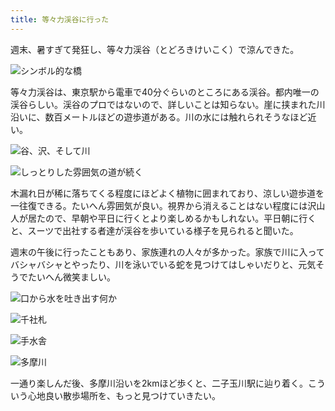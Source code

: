 ```yaml
---
title: 等々力渓谷に行った
---
```

週末、暑すぎて発狂し、等々力渓谷（とどろきけいこく）で涼んできた。

![](https://lh4.googleusercontent.com/b0CpvVeI40PqfR8Pw_XZZuoU79b1s-1mAZxUsD-j-mgI8MNU1GaO7fJLOzFWAo8Zy0yST8docYew6MBTSyc-WDcN0wWsyEfYTPz5yWPQ56GGX3Ygekv_FREjG72UL4IekYGqqkThKbATWhRgJkKL9F_OW2Pao56O4erNml_TpNn8a7-N9M6VUBi9tA "シンボル的な橋")

等々力渓谷は、東京駅から電車で40分ぐらいのところにある渓谷。都内唯一の渓谷らしい。渓谷のプロではないので、詳しいことは知らない。崖に挟まれた川沿いに、数百メートルほどの遊歩道がある。川の水には触れられそうなほど近い。

![](https://lh6.googleusercontent.com/k2cFaqEeLCVYBARxrkzNQjcKwZgfIAkS9uJAPXAoM_f_FlJvET1XUqc17pu0P1kB-t5gNoiRBkCDsov3OF9giog-R0sl8w9iwPARBdGsleDc3NjUzNO4bu7ehovYRtsS8o3_-Qh26Kw8JItJBo4y0qF2lDN_2RmHEzz277rkD5xNmnR4fuJmUGUQvg "谷、沢、そして川")

![](https://lh5.googleusercontent.com/AfKvg9qCz9JGo0YB-9-l7K9sauZQMAS2nwiwluh8lwrampjBvS0SLaT-sTt5DSWKTdG8dD-26EcbkRgcEeuDPSoBmdbcB0wAOqhuColT5EiFGGttKuuci2jEGHznvKZsEeDeoke-UIJ-vEc4vWZr7zPM056_t_XUCoqrjwCEzMeem8pQdTO6fd8ZOQ "しっとりした雰囲気の道が続く")

木漏れ日が稀に落ちてくる程度にほどよく植物に囲まれており、涼しい遊歩道を一往復できる。たいへん雰囲気が良い。視界から消えることはない程度には沢山人が居たので、早朝や平日に行くとより楽しめるかもしれない。平日朝に行くと、スーツで出社する者達が渓谷を歩いている様子を見られると聞いた。

週末の午後に行ったこともあり、家族連れの人々が多かった。家族で川に入ってバシャバシャとやったり、川を泳いでいる蛇を見つけてはしゃいだりと、元気そうでたいへん微笑ましい。

![](https://lh6.googleusercontent.com/s1qIvV8RnhrCu7egyQd5nHQPiqpa1C32UmXpUU30f7dmyJM2cDM7o7I-QkBhsOje3EPJRv7IZO3-NFn0u1GHnSF6P4ScOzLiwFA7kRABrng9ymVkMYBig5K9m2m7Gw8c3jGlUlRz56r3hNEOKSz4gdtivuod1O7mt2w-1n2Zz68ZZSi8JkoDHdf-ww "口から水を吐き出す何か")

![](https://lh4.googleusercontent.com/HLmmTE9lXl4Oa-eIaemLDiSulsQFWQlZ6bNisBWbUiwskf5tZUi1jQCJysdsmXy1yto3QmzKmgRdeGjouk5FZlr6D0gqzxjFi8pvj54dJbt7Yiwq1s7Qppl1BA-uLa_69Jt62NSXKMXiHHo2b72K-A39GL6TlCPsirrcIh6japf__ZztRceDVyhCjg "千社札")

![](https://lh6.googleusercontent.com/pww9fzJu7ml3XMypgakqzpsN3WWgmL1fXrBLICSwNv9yb6WAtrDuCD-8qTouUvgWMrkjJu1_PWKV8xlUtfpKpFHEacrolmCcV1OJrDmHIuyhsu6wv5nMRTV9-Xc1t5Dp8OQKc9EAV2dKAFumJetHGtvGwVLcpIJPgZcQjNbqrNvIjBhunD39HsQ-eg "手水舎")

![](https://lh5.googleusercontent.com/yvFpmrVTe4TQOuKWPNxm_bl1iNdNjQHJvuy4ydEm6fc5ICvKLoD3gMglhfaqZuMMe1wGz8dM7KaxqY-N3EcNtE1Mssyq0bo-uSAQ2x9ll74t8pXl2nfafs8lC9J8I6z5_SB0nqKJeNwEeZ2h-4IYWeRsi5okrizI20Bta4Rcn9U8a94v1afhoSxnfw "多摩川")

一通り楽しんだ後、多摩川沿いを2kmほど歩くと、二子玉川駅に辿り着く。こういう心地良い散歩場所を、もっと見つけていきたい。
